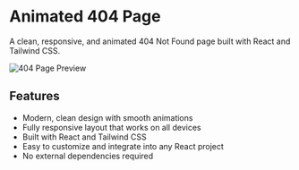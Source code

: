 # Animated 404 Page

A clean, responsive, and animated 404 Not Found page built with React and Tailwind CSS.

![404 Page Preview](https://cdn.dribbble.com/users/285475/screenshots/2083086/dribbble_1.gif)

## Features

- Modern, clean design with smooth animations
- Fully responsive layout that works on all devices
- Built with React and Tailwind CSS
- Easy to customize and integrate into any React project
- No external dependencies required